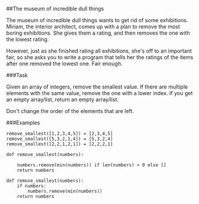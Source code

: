 ##The museum of incredible dull things

The museum of incredible dull things wants to get rid of some exhibitions. Miriam, the interior architect, comes up with a plan to remove the most boring exhibitions. She gives them a rating, and then removes the one with the lowest rating.

However, just as she finished rating all exhibitions, she's off to an important fair, so she asks you to write a program that tells her the ratings of the items after one removed the lowest one. Fair enough.

###Task

Given an array of integers, remove the smallest value. If there are multiple elements with the same value, remove the one with a lower index. If you get an empty array/list, return an empty array/list.

Don't change the order of the elements that are left.

###Examples

    remove_smallest([1,2,3,4,5]) = [2,3,4,5]
    remove_smallest([5,3,2,1,4]) = [5,3,2,4]
    remove_smallest([2,2,1,2,1]) = [2,2,2,1]
    
```
def remove_smallest(numbers):
    
	numbers.remove(min(numbers)) if len(numbers) > 0 else []
	return numbers
```

    def remove_smallest(numbers):
        if numbers:
            numbers.remove(min(numbers))
        return numbers
